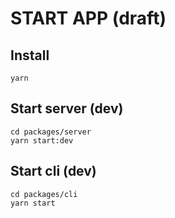 # START APP (draft)

## Install

```
yarn
````

## Start server (dev)

```
cd packages/server
yarn start:dev
```

## Start cli (dev)

```
cd packages/cli
yarn start
```